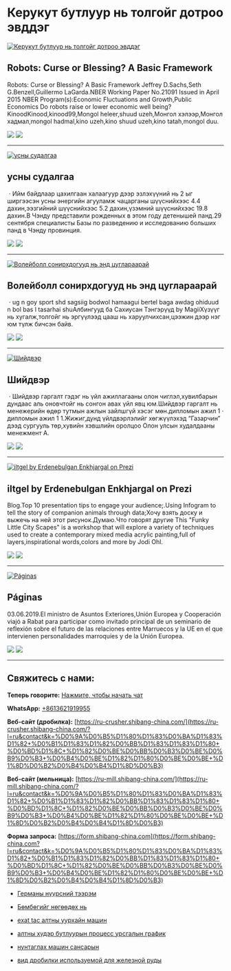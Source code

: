 # Керукут бутлуур нь толгойг дотроо эвддэг

<a href="https://swt.shibang-china.com/?l=ru&img&k=%D0%9A%D0%B5%D1%80%D1%83%D0%BA%D1%83%D1%82+%D0%B1%D1%83%D1%82%D0%BB%D1%83%D1%83%D1%80+%D0%BD%D1%8C+%D1%82%D0%BE%D0%BB%D0%B3%D0%BE%D0%B9%D0%B3+%D0%B4%D0%BE%D1%82%D1%80%D0%BE%D0%BE+%D1%8D%D0%B2%D0%B4%D0%B4%D1%8D%D0%B3" target="_blank">![Керукут бутлуур нь толгойг дотроо эвддэг](http://static.shibang-china.com/all-800x300/699.jpg)</a>

## Robots: Curse or Blessing? A Basic Framework
Robots: Curse or Blessing? A Basic Framework Jeffrey D.Sachs,Seth G.Benzell,Guillermo LaGarda.NBER Working Paper No.21091 Issued in April 2015 NBER Program(s):Economic Fluctuations and Growth,Public Economics Do robots raise or lower economic well being?KinoodKinood,kinood99,Mongol heleer,shuud uzeh,Монгол хэлээр,Монгол хадмал,mongol hadmal,kino uzeh,kino shuud uzeh,kino tatah,mongol duu.


<a href="https://whatsapp.shibangsoft.com/WhatsApp.php" target="_blank" title="WhatsApp">![](http://static.shibang-china.com/icon/whatsapp.png)</a> <a href="https://swt.shibang-china.com/?l=ru&icon&k=%D0%9A%D0%B5%D1%80%D1%83%D0%BA%D1%83%D1%82+%D0%B1%D1%83%D1%82%D0%BB%D1%83%D1%83%D1%80+%D0%BD%D1%8C+%D1%82%D0%BE%D0%BB%D0%B3%D0%BE%D0%B9%D0%B3+%D0%B4%D0%BE%D1%82%D1%80%D0%BE%D0%BE+%D1%8D%D0%B2%D0%B4%D0%B4%D1%8D%D0%B3" target="_blank">![](http://static.shibang-china.com/icon/chat-ru.png)</a>

---

<a href="https://swt.shibang-china.com/?l=ru&img&k=%D0%9A%D0%B5%D1%80%D1%83%D0%BA%D1%83%D1%82+%D0%B1%D1%83%D1%82%D0%BB%D1%83%D1%83%D1%80+%D0%BD%D1%8C+%D1%82%D0%BE%D0%BB%D0%B3%D0%BE%D0%B9%D0%B3+%D0%B4%D0%BE%D1%82%D1%80%D0%BE%D0%BE+%D1%8D%D0%B2%D0%B4%D0%B4%D1%8D%D0%B3" target="_blank">![усны судалгаа](http://static.shibang-china.com/all-800x300/1303.jpg)</a>

## усны судалгаа
&nbsp;&#0183;&#32;Ийм байдлаар цахилгаан халаагуур дээр эзлэхүүний нь 2 ыг ширгээсэн усны энергийн агууламж чацарганы шүүснийхээс 4.4 дахин,ээзгийний шүүснийхээс 5.2 дахин,үзэмний шүүснийхээс 19.8 дахин.В Чэнду представили рожденных в этом году детенышей панд.29 сентября специалисты Базы по разведению и исследованию больших панд в Чэнду провинция.


<a href="https://whatsapp.shibangsoft.com/WhatsApp.php" target="_blank" title="WhatsApp">![](http://static.shibang-china.com/icon/whatsapp.png)</a> <a href="https://swt.shibang-china.com/?l=ru&icon&k=%D0%9A%D0%B5%D1%80%D1%83%D0%BA%D1%83%D1%82+%D0%B1%D1%83%D1%82%D0%BB%D1%83%D1%83%D1%80+%D0%BD%D1%8C+%D1%82%D0%BE%D0%BB%D0%B3%D0%BE%D0%B9%D0%B3+%D0%B4%D0%BE%D1%82%D1%80%D0%BE%D0%BE+%D1%8D%D0%B2%D0%B4%D0%B4%D1%8D%D0%B3" target="_blank">![](http://static.shibang-china.com/icon/chat-ru.png)</a>

---

<a href="https://swt.shibang-china.com/?l=ru&img&k=%D0%9A%D0%B5%D1%80%D1%83%D0%BA%D1%83%D1%82+%D0%B1%D1%83%D1%82%D0%BB%D1%83%D1%83%D1%80+%D0%BD%D1%8C+%D1%82%D0%BE%D0%BB%D0%B3%D0%BE%D0%B9%D0%B3+%D0%B4%D0%BE%D1%82%D1%80%D0%BE%D0%BE+%D1%8D%D0%B2%D0%B4%D0%B4%D1%8D%D0%B3" target="_blank">![Волейболл сонирхдогууд нь энд цуглараарай](http://static.shibang-china.com/all-800x300/1226.jpg)</a>

## Волейболл сонирхдогууд нь энд цуглараарай
&nbsp;&#0183;&#32;ug n goy sport shd sagsiig bodwol hamaagui bertel baga awdag ohiduud n bol bas l tasarhai shuАлбингууд ба Сахиусан Тэнгэрүүд by MagiiХүзүүг нь хугалж,толгойг нь эргүүлээд цааш нь харуулчихсан,цээжин дээр нэг юм түлж бичсэн байв.


<a href="https://whatsapp.shibangsoft.com/WhatsApp.php" target="_blank" title="WhatsApp">![](http://static.shibang-china.com/icon/whatsapp.png)</a> <a href="https://swt.shibang-china.com/?l=ru&icon&k=%D0%9A%D0%B5%D1%80%D1%83%D0%BA%D1%83%D1%82+%D0%B1%D1%83%D1%82%D0%BB%D1%83%D1%83%D1%80+%D0%BD%D1%8C+%D1%82%D0%BE%D0%BB%D0%B3%D0%BE%D0%B9%D0%B3+%D0%B4%D0%BE%D1%82%D1%80%D0%BE%D0%BE+%D1%8D%D0%B2%D0%B4%D0%B4%D1%8D%D0%B3" target="_blank">![](http://static.shibang-china.com/icon/chat-ru.png)</a>

---

<a href="https://swt.shibang-china.com/?l=ru&img&k=%D0%9A%D0%B5%D1%80%D1%83%D0%BA%D1%83%D1%82+%D0%B1%D1%83%D1%82%D0%BB%D1%83%D1%83%D1%80+%D0%BD%D1%8C+%D1%82%D0%BE%D0%BB%D0%B3%D0%BE%D0%B9%D0%B3+%D0%B4%D0%BE%D1%82%D1%80%D0%BE%D0%BE+%D1%8D%D0%B2%D0%B4%D0%B4%D1%8D%D0%B3" target="_blank">![Шийдвэр](http://static.shibang-china.com/all-800x300/384.jpg)</a>

## Шийдвэр
&nbsp;&#0183;&#32;Шийдвэр гаргалт гэдэг нь үйл ажиллагааны олон чиглэл,хувилбарын дундаас аль оновчтойг нь сонгон авах үйл явц юм.Шийдвэр гаргалт нь менежерийн өдөр тутмын ажлын зайлшгүй хэсэг мөн.дипломын ажил 1&nbsp;&#0183;&#32;дипломын ажил 1 1.Жижиг,дунд үйлдвэрлэлийг хөгжүүлэхэд “Газарчин” дээд сургууль төр,хувийн хэвшлийн оролцоо Олон улсын худалдааны менежмент А.


<a href="https://whatsapp.shibangsoft.com/WhatsApp.php" target="_blank" title="WhatsApp">![](http://static.shibang-china.com/icon/whatsapp.png)</a> <a href="https://swt.shibang-china.com/?l=ru&icon&k=%D0%9A%D0%B5%D1%80%D1%83%D0%BA%D1%83%D1%82+%D0%B1%D1%83%D1%82%D0%BB%D1%83%D1%83%D1%80+%D0%BD%D1%8C+%D1%82%D0%BE%D0%BB%D0%B3%D0%BE%D0%B9%D0%B3+%D0%B4%D0%BE%D1%82%D1%80%D0%BE%D0%BE+%D1%8D%D0%B2%D0%B4%D0%B4%D1%8D%D0%B3" target="_blank">![](http://static.shibang-china.com/icon/chat-ru.png)</a>

---

<a href="https://swt.shibang-china.com/?l=ru&img&k=%D0%9A%D0%B5%D1%80%D1%83%D0%BA%D1%83%D1%82+%D0%B1%D1%83%D1%82%D0%BB%D1%83%D1%83%D1%80+%D0%BD%D1%8C+%D1%82%D0%BE%D0%BB%D0%B3%D0%BE%D0%B9%D0%B3+%D0%B4%D0%BE%D1%82%D1%80%D0%BE%D0%BE+%D1%8D%D0%B2%D0%B4%D0%B4%D1%8D%D0%B3" target="_blank">![iltgel by Erdenebulgan Enkhjargal on Prezi](http://static.shibang-china.com/all-800x300/1089.jpg)</a>

## iltgel by Erdenebulgan Enkhjargal on Prezi
Blog.Top 10 presentation tips to engage your audience;.Using Infogram to tell the story of companion animals through data;Хочу взять доску и выжечь на ней этот рисунок.Думаю.Что говорят другие This &quot;Funky Little City Scapes&quot; is a workshop that will explore a variety of techniques used to create a contemporary mixed media acrylic painting,full of layers,inspirational words,colors and more by Jodi Ohl.


<a href="https://whatsapp.shibangsoft.com/WhatsApp.php" target="_blank" title="WhatsApp">![](http://static.shibang-china.com/icon/whatsapp.png)</a> <a href="https://swt.shibang-china.com/?l=ru&icon&k=%D0%9A%D0%B5%D1%80%D1%83%D0%BA%D1%83%D1%82+%D0%B1%D1%83%D1%82%D0%BB%D1%83%D1%83%D1%80+%D0%BD%D1%8C+%D1%82%D0%BE%D0%BB%D0%B3%D0%BE%D0%B9%D0%B3+%D0%B4%D0%BE%D1%82%D1%80%D0%BE%D0%BE+%D1%8D%D0%B2%D0%B4%D0%B4%D1%8D%D0%B3" target="_blank">![](http://static.shibang-china.com/icon/chat-ru.png)</a>

---

<a href="https://swt.shibang-china.com/?l=ru&img&k=%D0%9A%D0%B5%D1%80%D1%83%D0%BA%D1%83%D1%82+%D0%B1%D1%83%D1%82%D0%BB%D1%83%D1%83%D1%80+%D0%BD%D1%8C+%D1%82%D0%BE%D0%BB%D0%B3%D0%BE%D0%B9%D0%B3+%D0%B4%D0%BE%D1%82%D1%80%D0%BE%D0%BE+%D1%8D%D0%B2%D0%B4%D0%B4%D1%8D%D0%B3" target="_blank">![P&#225;ginas](http://static.shibang-china.com/all-800x300/157.jpg)</a>

## P&#225;ginas
03.06.2019.El ministro de Asuntos Exteriores,Uni&#243;n Europea y Cooperaci&#243;n viaj&#243; a Rabat para participar como invitado principal de un seminario de reflexi&#243;n sobre el futuro de las relaciones entre Marruecos y la UE en el que intervienen personalidades marroqu&#237;es y de la Uni&#243;n Europea.

<a href="https://whatsapp.shibangsoft.com/WhatsApp.php" target="_blank" title="WhatsApp">![](http://static.shibang-china.com/icon/whatsapp.png)</a> <a href="https://swt.shibang-china.com/?l=ru&icon&k=%D0%9A%D0%B5%D1%80%D1%83%D0%BA%D1%83%D1%82+%D0%B1%D1%83%D1%82%D0%BB%D1%83%D1%83%D1%80+%D0%BD%D1%8C+%D1%82%D0%BE%D0%BB%D0%B3%D0%BE%D0%B9%D0%B3+%D0%B4%D0%BE%D1%82%D1%80%D0%BE%D0%BE+%D1%8D%D0%B2%D0%B4%D0%B4%D1%8D%D0%B3" target="_blank">![](http://static.shibang-china.com/icon/chat-ru.png)</a>

---
## Свяжитесь с нами:

**Теперь говорите:** [Нажмите, чтобы начать чат](https://swt.shibang-china.com?l=ru&contact&k=%D0%9A%D0%B5%D1%80%D1%83%D0%BA%D1%83%D1%82+%D0%B1%D1%83%D1%82%D0%BB%D1%83%D1%83%D1%80+%D0%BD%D1%8C+%D1%82%D0%BE%D0%BB%D0%B3%D0%BE%D0%B9%D0%B3+%D0%B4%D0%BE%D1%82%D1%80%D0%BE%D0%BE+%D1%8D%D0%B2%D0%B4%D0%B4%D1%8D%D0%B3)

**WhatsApp:**  [+8613621919955](https://whatsapp.shibangsoft.com/WhatsApp.php)

**Веб-сайт (дробилка):** [https://ru-crusher.shibang-china.com/](https://ru-crusher.shibang-china.com/?l=ru&contact&k=%D0%9A%D0%B5%D1%80%D1%83%D0%BA%D1%83%D1%82+%D0%B1%D1%83%D1%82%D0%BB%D1%83%D1%83%D1%80+%D0%BD%D1%8C+%D1%82%D0%BE%D0%BB%D0%B3%D0%BE%D0%B9%D0%B3+%D0%B4%D0%BE%D1%82%D1%80%D0%BE%D0%BE+%D1%8D%D0%B2%D0%B4%D0%B4%D1%8D%D0%B3)

**Веб-сайт (мельница):** [https://ru-mill.shibang-china.com/](https://ru-mill.shibang-china.com/?l=ru&contact&k=%D0%9A%D0%B5%D1%80%D1%83%D0%BA%D1%83%D1%82+%D0%B1%D1%83%D1%82%D0%BB%D1%83%D1%83%D1%80+%D0%BD%D1%8C+%D1%82%D0%BE%D0%BB%D0%B3%D0%BE%D0%B9%D0%B3+%D0%B4%D0%BE%D1%82%D1%80%D0%BE%D0%BE+%D1%8D%D0%B2%D0%B4%D0%B4%D1%8D%D0%B3)

**Форма запроса:** [https://form.shibang-china.com](https://form.shibang-china.com?l=ru&contact&k=%D0%9A%D0%B5%D1%80%D1%83%D0%BA%D1%83%D1%82+%D0%B1%D1%83%D1%82%D0%BB%D1%83%D1%83%D1%80+%D0%BD%D1%8C+%D1%82%D0%BE%D0%BB%D0%B3%D0%BE%D0%B9%D0%B3+%D0%B4%D0%BE%D1%82%D1%80%D0%BE%D0%BE+%D1%8D%D0%B2%D0%B4%D0%B4%D1%8D%D0%B3)

* [Германы нүүрсний тээрэм](../128/%D0%93%D0%B5%D1%80%D0%BC%D0%B0%D0%BD%D1%8B%20%D0%BD%D2%AF%D2%AF%D1%80%D1%81%D0%BD%D0%B8%D0%B9%20%D1%82%D1%8D%D1%8D%D1%80%D1%8D%D0%BC.md)

* [Бөмбөгийг нөгөөдөх нь](../129/%D0%91%D3%A9%D0%BC%D0%B1%D3%A9%D0%B3%D0%B8%D0%B9%D0%B3%20%D0%BD%D3%A9%D0%B3%D3%A9%D3%A9%D0%B4%D3%A9%D1%85%20%D0%BD%D1%8C.md)

* [exat tac алтны уурхайн машин](../128/exat%20tac%20%D0%B0%D0%BB%D1%82%D0%BD%D1%8B%20%D1%83%D1%83%D1%80%D1%85%D0%B0%D0%B9%D0%BD%20%D0%BC%D0%B0%D1%88%D0%B8%D0%BD.md)

* [алтны хүдэр бутлуурын процесс урсгалын график](../130/%D0%B0%D0%BB%D1%82%D0%BD%D1%8B%20%D1%85%D2%AF%D0%B4%D1%8D%D1%80%20%D0%B1%D1%83%D1%82%D0%BB%D1%83%D1%83%D1%80%D1%8B%D0%BD%20%D0%BF%D1%80%D0%BE%D1%86%D0%B5%D1%81%D1%81%20%D1%83%D1%80%D1%81%D0%B3%D0%B0%D0%BB%D1%8B%D0%BD%20%D0%B3%D1%80%D0%B0%D1%84%D0%B8%D0%BA.md)

* [нунтаглах машин сансарын](../128/%D0%BD%D1%83%D0%BD%D1%82%D0%B0%D0%B3%D0%BB%D0%B0%D1%85%20%D0%BC%D0%B0%D1%88%D0%B8%D0%BD%20%D1%81%D0%B0%D0%BD%D1%81%D0%B0%D1%80%D1%8B%D0%BD.md)

* [вид дробилки используемой для железной руды](../126/%D0%B2%D0%B8%D0%B4%20%D0%B4%D1%80%D0%BE%D0%B1%D0%B8%D0%BB%D0%BA%D0%B8%20%D0%B8%D1%81%D0%BF%D0%BE%D0%BB%D1%8C%D0%B7%D1%83%D0%B5%D0%BC%D0%BE%D0%B9%20%D0%B4%D0%BB%D1%8F%20%D0%B6%D0%B5%D0%BB%D0%B5%D0%B7%D0%BD%D0%BE%D0%B9%20%D1%80%D1%83%D0%B4%D1%8B.md)